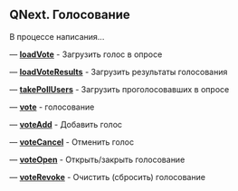 ## QNext. Голосование

В процессе написания...






— [**loadVote**](/docs-test/reactions/loadvote) - Загрузить голос в опросе

— [**loadVoteResults**](/docs-test/reactions/loadvoteresults) - Загрузить результаты голосования

— [**takePollUsers**](/docs-test/reactions/takepollusers) - Загрузить проголосовавших в опросе

— [**vote**](/docs-test/reactions/vote) - голосование

— [**voteAdd**](/docs-test/reactions/voteadd) - Добавить голос

— [**voteCancel**](/docs-test/reactions/votecancel) - Отменить голос

— [**voteOpen**](/docs-test/reactions/voteopen) - Открыть/закрыть голосование

— [**voteRevoke**](/docs-test/reactions/voterevoke) - Очистить (сбросить) голосование